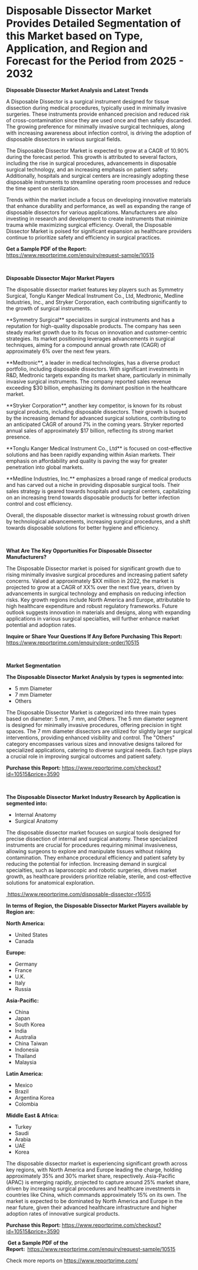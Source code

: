 <p><h1>Disposable Dissector Market Provides Detailed Segmentation of this Market based on Type, Application, and Region and Forecast for the Period from 2025 - 2032</h1></p><p><strong>Disposable Dissector Market Analysis and Latest Trends</strong></p>
<p><p>A Disposable Dissector is a surgical instrument designed for tissue dissection during medical procedures, typically used in minimally invasive surgeries. These instruments provide enhanced precision and reduced risk of cross-contamination since they are used once and then safely discarded. The growing preference for minimally invasive surgical techniques, along with increasing awareness about infection control, is driving the adoption of disposable dissectors in various surgical fields.</p><p>The Disposable Dissector Market is expected to grow at a CAGR of 10.90% during the forecast period. This growth is attributed to several factors, including the rise in surgical procedures, advancements in disposable surgical technology, and an increasing emphasis on patient safety. Additionally, hospitals and surgical centers are increasingly adopting these disposable instruments to streamline operating room processes and reduce the time spent on sterilization.</p><p>Trends within the market include a focus on developing innovative materials that enhance durability and performance, as well as expanding the range of disposable dissectors for various applications. Manufacturers are also investing in research and development to create instruments that minimize trauma while maximizing surgical efficiency. Overall, the Disposable Dissector Market is poised for significant expansion as healthcare providers continue to prioritize safety and efficiency in surgical practices.</p></p>
<p><strong>Get a Sample PDF of the Report:&nbsp;</strong> <a href="https://www.reportprime.com/enquiry/request-sample/10515?utm_campaign=3440&utm_medium=2&utm_source=Github&utm_content=ia&utm_term=20032025&utm_id=disposable-dissector">https://www.reportprime.com/enquiry/request-sample/10515</a></p>
<p>&nbsp;</p>
<p><strong>Disposable Dissector Major Market Players</strong></p>
<p><p>The disposable dissector market features key players such as Symmetry Surgical, Tonglu Kanger Medical Instrument Co., Ltd, Medtronic, Medline Industries, Inc., and Stryker Corporation, each contributing significantly to the growth of surgical instruments.</p><p>**Symmetry Surgical** specializes in surgical instruments and has a reputation for high-quality disposable products. The company has seen steady market growth due to its focus on innovation and customer-centric strategies. Its market positioning leverages advancements in surgical techniques, aiming for a compound annual growth rate (CAGR) of approximately 6% over the next few years.</p><p>**Medtronic**, a leader in medical technologies, has a diverse product portfolio, including disposable dissectors. With significant investments in R&D, Medtronic targets expanding its market share, particularly in minimally invasive surgical instruments. The company reported sales revenue exceeding $30 billion, emphasizing its dominant position in the healthcare market.</p><p>**Stryker Corporation**, another key competitor, is known for its robust surgical products, including disposable dissectors. Their growth is buoyed by the increasing demand for advanced surgical solutions, contributing to an anticipated CAGR of around 7% in the coming years. Stryker reported annual sales of approximately $17 billion, reflecting its strong market presence.</p><p>**Tonglu Kanger Medical Instrument Co., Ltd** is focused on cost-effective solutions and has been rapidly expanding within Asian markets. Their emphasis on affordability and quality is paving the way for greater penetration into global markets.</p><p>**Medline Industries, Inc.** emphasizes a broad range of medical products and has carved out a niche in providing disposable surgical tools. Their sales strategy is geared towards hospitals and surgical centers, capitalizing on an increasing trend towards disposable products for better infection control and cost efficiency.</p><p>Overall, the disposable dissector market is witnessing robust growth driven by technological advancements, increasing surgical procedures, and a shift towards disposable solutions for better hygiene and efficiency.</p></p>
<p>&nbsp;</p>
<p><strong>What Are The Key Opportunities For Disposable Dissector Manufacturers?</strong></p>
<p><p>The Disposable Dissector market is poised for significant growth due to rising minimally invasive surgical procedures and increasing patient safety concerns. Valued at approximately $XX million in 2022, the market is projected to grow at a CAGR of XX% over the next five years, driven by advancements in surgical technology and emphasis on reducing infection risks. Key growth regions include North America and Europe, attributable to high healthcare expenditure and robust regulatory frameworks. Future outlook suggests innovation in materials and designs, along with expanding applications in various surgical specialties, will further enhance market potential and adoption rates.</p></p>
<p><strong>Inquire or Share Your Questions If Any Before Purchasing This Report:</strong> <a href="https://www.reportprime.com/enquiry/pre-order/10515?utm_campaign=3440&utm_medium=2&utm_source=Github&utm_content=ia&utm_term=20032025&utm_id=disposable-dissector">https://www.reportprime.com/enquiry/pre-order/10515</a></p>
<p>&nbsp;</p>
<p><strong>Market Segmentation</strong></p>
<p><strong>The Disposable Dissector Market Analysis by types is segmented into:</strong></p>
<p><ul><li>5 mm Diameter</li><li>7 mm Diameter</li><li>Others</li></ul></p>
<p><p>The Disposable Dissector Market is categorized into three main types based on diameter: 5 mm, 7 mm, and Others. The 5 mm diameter segment is designed for minimally invasive procedures, offering precision in tight spaces. The 7 mm diameter dissectors are utilized for slightly larger surgical interventions, providing enhanced visibility and control. The "Others" category encompasses various sizes and innovative designs tailored for specialized applications, catering to diverse surgical needs. Each type plays a crucial role in improving surgical outcomes and patient safety.</p></p>
<p><strong>Purchase this Report:&nbsp;</strong><a href="https://www.reportprime.com/checkout?id=10515&price=3590&utm_campaign=3440&utm_medium=2&utm_source=Github&utm_content=ia&utm_term=20032025&utm_id=disposable-dissector">https://www.reportprime.com/checkout?id=10515&price=3590</a></p>
<p>&nbsp;</p>
<p><strong>The Disposable Dissector Market Industry Research by Application is segmented into:</strong></p>
<p><ul><li>Internal Anatomy</li><li>Surgical Anatomy</li></ul></p>
<p><p>The disposable dissector market focuses on surgical tools designed for precise dissection of internal and surgical anatomy. These specialized instruments are crucial for procedures requiring minimal invasiveness, allowing surgeons to explore and manipulate tissues without risking contamination. They enhance procedural efficiency and patient safety by reducing the potential for infection. Increasing demand in surgical specialties, such as laparoscopic and robotic surgeries, drives market growth, as healthcare providers prioritize reliable, sterile, and cost-effective solutions for anatomical exploration.</p></p>
<p><a href="https://www.reportprime.com/disposable-dissector-r10515?utm_campaign=3440&utm_medium=2&utm_source=Github&utm_content=ia&utm_term=20032025&utm_id=disposable-dissector">&nbsp;https://www.reportprime.com/disposable-dissector-r10515</a></p>
<p><strong>In terms of Region, the Disposable Dissector Market Players available by Region are:</strong></p>
<p>
    <p> <strong> North America: </strong>
        <ul>
            <li>United States</li>
            <li>Canada</li>
        </ul>
        </p> 
    <p> <strong> Europe: </strong>
        <ul>
            <li>Germany</li>
            <li>France</li>
            <li>U.K.</li>
            <li>Italy</li>
            <li>Russia</li>
        </ul>
        </p> 
    <p> <strong> Asia-Pacific: </strong>
        <ul>
            <li>China</li>
            <li>Japan</li>
            <li>South Korea</li>
            <li>India</li>
            <li>Australia</li>
            <li>China Taiwan</li>
            <li>Indonesia</li>
            <li>Thailand</li>
            <li>Malaysia</li>
        </ul>
        </p> 
    <p> <strong> Latin America: </strong>
        <ul>
            <li>Mexico</li>
            <li>Brazil</li>
            <li>Argentina Korea</li>
            <li>Colombia</li>
        </ul>
        </p> 
    <p> <strong> Middle East & Africa: </strong>
        <ul>
            <li>Turkey</li>
            <li>Saudi</li>
            <li>Arabia</li>
            <li>UAE</li>
            <li>Korea</li>
        </ul>
    </p>
    </p>
<p><p>The disposable dissector market is experiencing significant growth across key regions, with North America and Europe leading the charge, holding approximately 35% and 30% market share, respectively. Asia-Pacific (APAC) is emerging rapidly, projected to capture around 25% market share, driven by increasing surgical procedures and healthcare investments in countries like China, which commands approximately 15% on its own. The market is expected to be dominated by North America and Europe in the near future, given their advanced healthcare infrastructure and higher adoption rates of innovative surgical products.</p></p>
<p><strong>Purchase this Report: </strong><a href="https://www.reportprime.com/checkout?id=10515&price=3590&utm_campaign=3440&utm_medium=2&utm_source=Github&utm_content=ia&utm_term=20032025&utm_id=disposable-dissector">https://www.reportprime.com/checkout?id=10515&price=3590</a></p>
<p>&nbsp;<strong>Get a Sample PDF of the Report:&nbsp;&nbsp;</strong><a href="https://www.reportprime.com/enquiry/request-sample/10515?utm_campaign=3440&utm_medium=2&utm_source=Github&utm_content=ia&utm_term=20032025&utm_id=disposable-dissector">https://www.reportprime.com/enquiry/request-sample/10515</a></p>
<p><strong></strong></p>
<p>Check more reports on <a href="https://www.reportprime.com/?utm_campaign=3440&utm_medium=2&utm_source=Github&utm_content=ia&utm_term=20032025&utm_id=disposable-dissector">https://www.reportprime.com/</a></p>